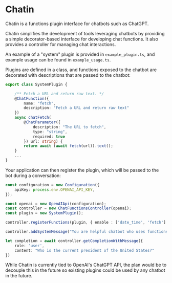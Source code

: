 # Chatin

Chatin is a functions plugin interface for chatbots such as ChatGPT.

Chatin simplifies the development of tools leveraging chatbots by providing a
simple decorator-based interface for developing chat functions. It also
provides a controller for managing chat interactions.

An example of a "system" plugin is provided in `example_plugin.ts`, and
example usage can be found in `example_usage.ts`.

Plugins are defined in a class, and functions exposed to the chatbot
are decorated with descriptions that are passed to the chatbot:

```typescript
export class SystemPlugin {

    /** Fetch a URL and return raw text. */
    @ChatFunction({
        name: "fetch",
        description: "Fetch a URL and return raw text"
    })
    async chatFetch(
        @ChatParameter({
            description: "The URL to fetch",
            type: "string",
            required: true
        }) url: string) {
        return await (await fetch(url)).text();
    }
    ...
}
```

Your application can then register the plugin, which will be passed to the
bot during a conversation:

```typescript
const configuration = new Configuration({
    apiKey: process.env.OPENAI_API_KEY,
});

const openai = new OpenAIApi(configuration);
const controller = new ChatFunctionsController(openai);
const plugin = new SystemPlugin();

controller.registerFunctions(plugin, { enable : ['date_time', 'fetch'] });

controller.addSystemMessage("You are helpful chatbot who uses functions to answer user questions.");

let completion = await controller.getCompletionWithMessage({
    role: 'user',
    content: "Who is the current president of the United States?"
})
```

While Chatin is currently tied to OpenAI's ChatGPT API, the plan would
be to decouple this in the future so existing plugins could be used
by any chatbot in the future.